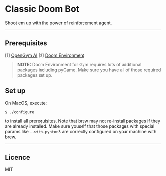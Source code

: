 # Classic Doom Bot

Shoot em up with the power of reinforcement agent.

---

## Prerequisites

[1] [OpenGym AI](https://gym.openai.com)
[2] [Doom Environment](https://github.com/ppaquette/gym-doom)

> **NOTE:** Doom Environment for Gym requires lots of 
additional packages including pyGame. Make sure you have 
all of those required packages set up.

## Set up

On MacOS, execute:

```bash
$ ./configure
```

to install all prerequisites. Note that brew may not re-install 
packages if they are already installed. Make sure youself 
that those packages with special params like `--with-pyhton3` 
are correctly configured on your machine with brew.


---

## Licence

MIT